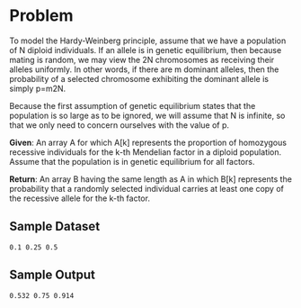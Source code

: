 # Problem

To model the Hardy-Weinberg principle, assume that we have a population of N diploid individuals. If an allele is in genetic equilibrium, then because mating is random, we may view the 2N chromosomes as receiving their alleles uniformly. In other words, if there are m dominant alleles, then the probability of a selected chromosome exhibiting the dominant allele is simply p=m2N.

Because the first assumption of genetic equilibrium states that the population is so large as to be ignored, we will assume that N is infinite, so that we only need to concern ourselves with the value of p.

**Given**: An array A for which A[k] represents the proportion of homozygous recessive individuals for the k-th Mendelian factor in a diploid population. Assume that the population is in genetic equilibrium for all factors.

**Return**: An array B having the same length as A in which B[k] represents the probability that a randomly selected individual carries at least one copy of the recessive allele for the k-th factor.

## Sample Dataset

```
0.1 0.25 0.5
```

## Sample Output

```
0.532 0.75 0.914
```
